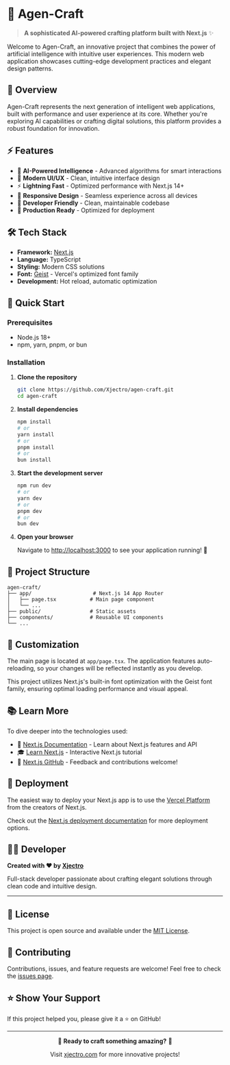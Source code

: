 # 🚀 Agen-Craft

> **A sophisticated AI-powered crafting platform built with Next.js** ✨

Welcome to Agen-Craft, an innovative project that combines the power of artificial intelligence with intuitive user experiences. This modern web application showcases cutting-edge development practices and elegant design patterns.

## 🎯 Overview

Agen-Craft represents the next generation of intelligent web applications, built with performance and user experience at its core. Whether you're exploring AI capabilities or crafting digital solutions, this platform provides a robust foundation for innovation.

## ⚡ Features

- 🤖 **AI-Powered Intelligence** - Advanced algorithms for smart interactions
- 🎨 **Modern UI/UX** - Clean, intuitive interface design
- ⚡ **Lightning Fast** - Optimized performance with Next.js 14+
- 📱 **Responsive Design** - Seamless experience across all devices
- 🔧 **Developer Friendly** - Clean, maintainable codebase
- 🚀 **Production Ready** - Optimized for deployment

## 🛠️ Tech Stack

- **Framework:** [Next.js](https://nextjs.org/) 
- **Language:** TypeScript
- **Styling:** Modern CSS solutions
- **Font:** [Geist](https://vercel.com/font) - Vercel's optimized font family
- **Development:** Hot reload, automatic optimization

## 🚀 Quick Start

### Prerequisites
- Node.js 18+ 
- npm, yarn, pnpm, or bun

### Installation

1. **Clone the repository**
   ```bash
   git clone https://github.com/Xjectro/agen-craft.git
   cd agen-craft
   ```

2. **Install dependencies**
   ```bash
   npm install
   # or
   yarn install
   # or
   pnpm install
   # or
   bun install
   ```

3. **Start the development server**
   ```bash
   npm run dev
   # or
   yarn dev
   # or
   pnpm dev
   # or
   bun dev
   ```

4. **Open your browser**
   
   Navigate to [http://localhost:3000](http://localhost:3000) to see your application running! 🎉

## 📁 Project Structure

```
agen-craft/
├── app/                    # Next.js 14 App Router
│   ├── page.tsx           # Main page component
│   └── ...
├── public/                # Static assets
├── components/            # Reusable UI components
└── ...
```

## 🎨 Customization

The main page is located at `app/page.tsx`. The application features auto-reloading, so your changes will be reflected instantly as you develop.

This project utilizes Next.js's built-in font optimization with the Geist font family, ensuring optimal loading performance and visual appeal.

## 📚 Learn More

To dive deeper into the technologies used:

- 📖 [Next.js Documentation](https://nextjs.org/docs) - Learn about Next.js features and API
- 🎓 [Learn Next.js](https://nextjs.org/learn) - Interactive Next.js tutorial
- 💬 [Next.js GitHub](https://github.com/vercel/next.js/) - Feedback and contributions welcome!

## 🚀 Deployment

The easiest way to deploy your Next.js app is to use the [Vercel Platform](https://vercel.com/new?utm_medium=default-template&filter=next.js&utm_source=create-next-app&utm_campaign=create-next-app-readme) from the creators of Next.js.

Check out the [Next.js deployment documentation](https://nextjs.org/docs/app/building-your-application/deploying) for more deployment options.

## 👨‍💻 Developer

**Created with ❤️ by [Xjectro](https://xjectro.com)**

Full-stack developer passionate about crafting elegant solutions through clean code and intuitive design.

---

## 📄 License

This project is open source and available under the [MIT License](LICENSE).

## 🤝 Contributing

Contributions, issues, and feature requests are welcome! Feel free to check the [issues page](https://github.com/Xjectro/agen-craft/issues).

## ⭐ Show Your Support

If this project helped you, please give it a ⭐ on GitHub!

---

<div align="center">
  <p>🚀 <strong>Ready to craft something amazing?</strong> 🚀</p>
  <p>Visit <a href="https://xjectro.com">xjectro.com</a> for more innovative projects!</p>
</div>
